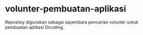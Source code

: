 # volunter-pembuatan-aplikasi
Repositoy digunakan sebagai sayembara pencarian volunter untuk pembuatan aplikasi Dicoding.
